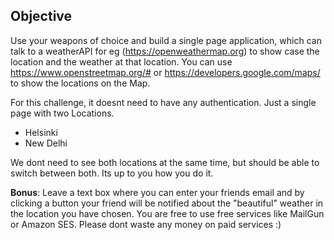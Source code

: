 ## Objective

Use your weapons of choice and build a single page application, which can talk to a weatherAPI for eg (https://openweathermap.org) to show case the location and the weather at that location.
You can use https://www.openstreetmap.org/# or https://developers.google.com/maps/ to show the locations on the Map. 

For this challenge, it doesnt need to have any authentication. Just a single page with two Locations.
 - Helsinki
 - New Delhi

We dont need to see both locations at the same time, but should be able to switch between both. Its up to you how you do it.

**Bonus**: Leave a text box where you can enter your friends email and by clicking a button your friend will be notified about the "beautiful" weather in the location you have chosen. You are free to use free services like MailGun or Amazon SES. Please dont waste any money on paid services :)
